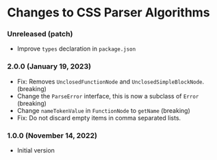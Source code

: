 # Changes to CSS Parser Algorithms

### Unreleased (patch)

- Improve `types` declaration in `package.json`

### 2.0.0 (January 19, 2023)

- Fix: Removes `UnclosedFunctionNode` and `UnclosedSimpleBlockNode`. (breaking)
- Change the `ParseError` interface, this is now a subclass of `Error` (breaking)
- Change `nameTokenValue` in `FunctionNode` to `getName` (breaking)
- Fix: Do not discard empty items in comma separated lists.

### 1.0.0 (November 14, 2022)

- Initial version

